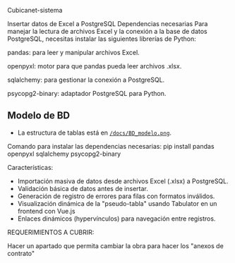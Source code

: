 Cubicanet-sistema

Insertar datos de Excel a PostgreSQL
Dependencias necesarias
Para manejar la lectura de archivos Excel y la conexión a la base de datos PostgreSQL, necesitas instalar las siguientes librerías de Python:

pandas: para leer y manipular archivos Excel.

openpyxl: motor para que pandas pueda leer archivos .xlsx.

sqlalchemy: para gestionar la conexión a PostgreSQL.

psycopg2-binary: adaptador PostgreSQL para Python.

## Modelo de BD

- La estructura de tablas está en [`/docs/BD_modelo.png`](docs/BD_modelo.png).

Comando para instalar las dependencias necesarias: pip install pandas openpyxl sqlalchemy psycopg2-binary

Características:
-  Importación masiva de datos desde archivos Excel (.xlsx) a PostgreSQL.
-  Validación básica de datos antes de insertar.
-  Generación de registro de errores para filas con formatos inválidos.
-  Visualización dinámica de la "pseudo-tabla" usando Tabulator en un frontend con Vue.js
-  Enlaces dinámicos (hypervínculos) para navegación entre registros.



REQUERIMIENTOS  A CUBRIR:

Hacer un apartado que permita cambiar la obra para hacer los "anexos de contrato"
